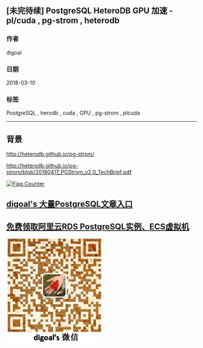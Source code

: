 ## [未完待续] PostgreSQL HeteroDB GPU 加速 - pl/cuda , pg-strom , heterodb
  
### 作者  
digoal  
  
### 日期  
2018-03-10  
  
### 标签  
PostgreSQL , herodb , cuda , GPU , pg-strom , plcuda
  
----  
  
## 背景  
  
http://heterodb.github.io/pg-strom/ 
   
http://heterodb.github.io/pg-strom/blob/20180417_PGStrom_v2.0_TechBrief.pdf  

  
<a rel="nofollow" href="http://info.flagcounter.com/h9V1"  ><img src="http://s03.flagcounter.com/count/h9V1/bg_FFFFFF/txt_000000/border_CCCCCC/columns_2/maxflags_12/viewers_0/labels_0/pageviews_0/flags_0/"  alt="Flag Counter"  border="0"  ></a>  
  
  
  
  
  
  
## [digoal's 大量PostgreSQL文章入口](https://github.com/digoal/blog/blob/master/README.md "22709685feb7cab07d30f30387f0a9ae")
  
  
## [免费领取阿里云RDS PostgreSQL实例、ECS虚拟机](https://free.aliyun.com/ "57258f76c37864c6e6d23383d05714ea")
  
  
![digoal's weixin](../pic/digoal_weixin.jpg "f7ad92eeba24523fd47a6e1a0e691b59")
  
